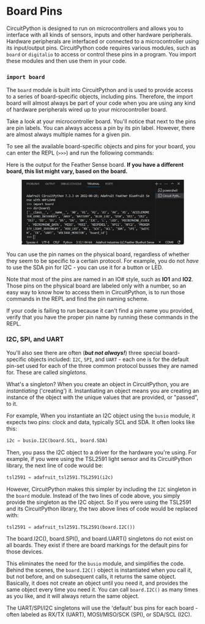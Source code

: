 # Board Pins

CircuitPython is designed to run on microcontrollers and allows you to interface with all kinds of sensors, inputs and other hardware peripherals. Hardware peripherals are interfaced or connected to a  microcontroller using its input/output pins. CircuitPython code requires various modules, such as `board` or `digitalio` to access or control these pins in a program. You import these modules and then use them in your code.&#x20;

### `import board`

The `board` module is built into CircuitPython and is used to provide access to a series of board-specific objects, including pins. Therefore, the import board will almost always be part of your code when you are using any kind of hardware peripherals wired up to your microcontroller board.

Take a look at your microcontroller board. You'll notice that next to the pins are pin labels. You can always access a pin by its pin label. However, there are almost always multiple names for a given pin.

To see all the available board-specific objects and pins for your board, you can enter the REPL (`>>>`) and run the following commands:

Here is the output for the Feather Sense board. **If you have a different board, this list might vary, based on the board.**

<figure><img src="../../../.gitbook/assets/image (5).png" alt=""><figcaption></figcaption></figure>

You can use the pin names on the physical board, regardless of whether they seem to be specific to a certain protocol. For example, you do not _have_ to use the SDA pin for I2C - you can use it for a button or LED.

Note that most of the pins are named in an IO# style, such as **IO1** and **IO2**. Those pins on the physical board are labeled only with a number, so an easy way to know how to access them in CircuitPython, is to run those commands in the REPL and find the pin naming scheme.

If your code is failing to run because it can't find a pin name you provided, verify that you have the proper pin name by running these commands in the REPL.

### I2C, SPI, and UART

You'll also see there are often (_**but not always!**_) three special board-specific objects included: `I2C`, `SPI`, and `UART` - each one is for the default pin-set used for each of the three common protocol busses they are named for. These are called _singletons_.

What's a singleton? When you create an object in CircuitPython, you are _instantiating_ ('creating') it. Instantiating an object means you are creating an instance of the object with the unique values that are provided, or "passed", to it.

For example, When you instantiate an I2C object using the `busio` module, it expects two pins: clock and data, typically SCL and SDA. It often looks like this:

```python
i2c = busio.I2C(board.SCL, board.SDA)
```

Then, you pass the I2C object to a driver for the hardware you're using. For example, if you were using the TSL2591 light sensor and its CircuitPython library, the next line of code would be:

```python
tsl2591 = adafruit_tsl2591.TSL2591(i2c)
```

However, CircuitPython makes this simpler by including the `I2C` singleton in the `board` module. Instead of the two lines of code above, you simply provide the singleton as the I2C object. So if you were using the TSL2591 and its CircuitPython library, the two above lines of code would be replaced with:

```python
tsl2591 = adafruit_tsl2591.TSL2591(board.I2C())
```

The board.I2C(), board.SPI(), and board.UART() singletons do not exist on all boards. They exist if there are board markings for the default pins for those devices.

This eliminates the need for the `busio` module, and simplifies the code. Behind the scenes, the `board.I2C()`  object is instantiated when you call it, but not before, and on subsequent calls, it returns the same object. Basically, it does not create an object until you need it, and provides the same object every time you need it. You can call `board.I2C()` as many times as you like, and it will always return the same object.

The UART/SPI/I2C singletons will use the 'default' bus pins for each board - often labeled as RX/TX (UART), MOSI/MISO/SCK (SPI), or SDA/SCL (I2C). &#x20;
